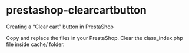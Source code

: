 # prestashop-clearcartbutton
Creating a “Clear cart” button in PrestaShop

Copy and replace the files in your PrestaShop. Clear the class_index.php file inside cache/ folder.
